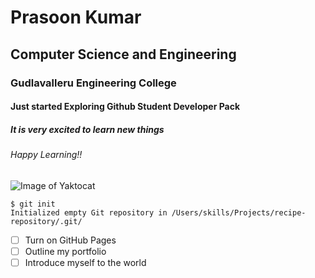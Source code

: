 # Prasoon Kumar
## Computer Science and Engineering 
### Gudlavalleru Engineering College
#### Just started Exploring Github Student Developer Pack
##### It is very excited to learn new things
###### Happy Learning!!

![Image of Yaktocat](https://octodex.github.com/images/yaktocat.png)

```
$ git init
Initialized empty Git repository in /Users/skills/Projects/recipe-repository/.git/
```

- [ ] Turn on GitHub Pages
- [ ] Outline my portfolio
- [ ] Introduce myself to the world
